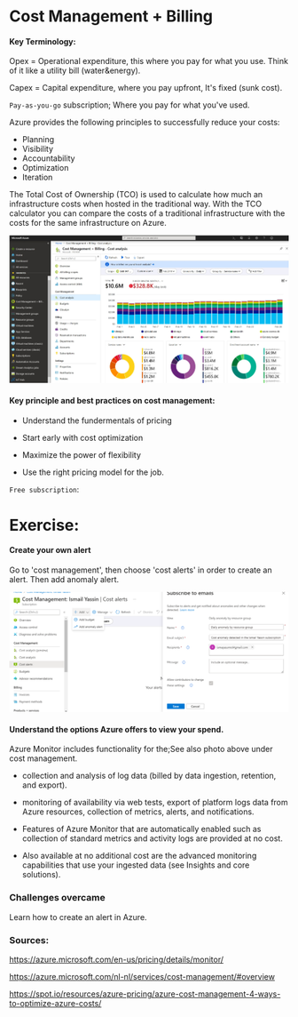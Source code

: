 # Cost Management + Billing

#### Key Terminology:

Opex = Operational expenditure, this where you pay for what you use. Think of it like a utility bill (water&energy).

Capex = Capital expenditure, where you pay upfront, It's fixed (sunk cost).

`Pay-as-you-go` subscription;
Where you pay for what you've used.

Azure provides the following principles to successfully reduce your costs:

- Planning
- Visibility
- Accountability
- Optimization
- Iteration

The Total Cost of Ownership (TCO) is used to calculate how much an infrastructure costs when hosted in the traditional way. With the TCO calculator you can compare the costs of a traditional infrastructure with the costs for the same infrastructure on Azure.

![costmng](../00_includes/Week4-Azure-costmng-02.png)

#### Key principle and best practices on cost management:

- Understand the fundermentals of pricing

- Start early with cost optimization

- Maximize the power of flexibility

- Use the right pricing model for the job.

`Free subscription`:





# Exercise:

#### Create your own alert 

Go to 'cost management', then choose 'cost alerts' in order to create an alert. Then add anomaly alert.

![costalert](../00_includes/AZ-costmng.png)

#### Understand the options Azure offers to view your spend.

Azure Monitor includes functionality for the;See also photo above under cost management.

- collection and analysis of log data (billed by data ingestion, retention, and export).

- monitoring of availability via web tests, export of platform logs data from Azure resources, collection of metrics, alerts, and notifications. 

- Features of Azure Monitor that are automatically enabled such as collection of standard metrics and activity logs are provided at no cost. 

- Also available at no additional cost are the advanced monitoring capabilities that use your ingested data (see Insights and core solutions).

### Challenges overcame

Learn how to create an alert in Azure. 

### Sources:

https://azure.microsoft.com/en-us/pricing/details/monitor/

https://azure.microsoft.com/nl-nl/services/cost-management/#overview


https://spot.io/resources/azure-pricing/azure-cost-management-4-ways-to-optimize-azure-costs/